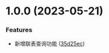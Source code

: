 # 1.0.0 (2023-05-21)

### Features

- 新增联表查询功能 ([35d25ec](https://github.com/mysql-manager/mysql-manager/commit/35d25ecb527a7dd4e565418a0011cf20d8ca913b))
